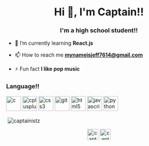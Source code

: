 <h1 align="center">Hi 👋, I'm Captain!!</h1>
<h3 align="center">I'm a high school student!!</h3>

- 🌱 I’m currently learning **React.js**

- 📫 How to reach me **mynameisjeff7614@gmail.com**

- ⚡ Fun fact **I like pop music**

<h3>Language!!</h3>
<p align="left"><img src="https://devicons.github.io/devicon/devicon.git/icons/c/c-original.svg" alt="c" width="40" height="40"/> <img src="https://devicons.github.io/devicon/devicon.git/icons/cplusplus/cplusplus-original.svg" alt="cplusplus" width="40" height="40"/> <img src="https://devicons.github.io/devicon/devicon.git/icons/css3/css3-original-wordmark.svg" alt="css3" width="40" height="40"/> <img src="https://www.vectorlogo.zone/logos/git-scm/git-scm-icon.svg" alt="git" width="40" height="40"/> <img src="https://devicons.github.io/devicon/devicon.git/icons/html5/html5-original-wordmark.svg" alt="html5" width="40" height="40"/> <img src="https://devicons.github.io/devicon/devicon.git/icons/javascript/javascript-original.svg" alt="javascript" width="40" height="40"/> <img src="https://devicons.github.io/devicon/devicon.git/icons/python/python-original.svg" alt="python" width="40" height="40"/></p><p>&nbsp;<img align="center" src="https://github-readme-stats.vercel.app/api?username=captainistz&show_icons=true" alt="captainistz" /></p>

<p align="center">
<a href="https://twitter.com/captainistz" target="blank"><img align="center" src="https://cdn.jsdelivr.net/npm/simple-icons@3.0.1/icons/twitter.svg" alt="captainistz" height="30" width="30" /></a>
<a href="https://instagram.com/captainistz" target="blank"><img align="center" src="https://cdn.jsdelivr.net/npm/simple-icons@3.0.1/icons/instagram.svg" alt="captainistz" height="30" width="30" /></a>
</p>
